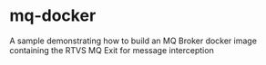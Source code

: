 # mq-docker
A sample demonstrating how to build an MQ Broker docker image containing the RTVS MQ Exit for message interception
